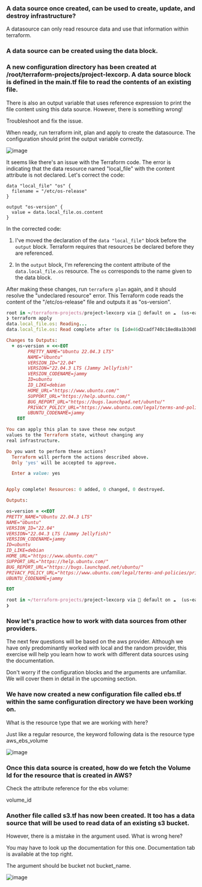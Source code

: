 ### A data source once created, can be used to create, update, and destroy infrastructure?



A datasource can only read resource data and use that information within terraform.

### A data source can be created using the data block.

### A new configuration directory has been created at /root/terraform-projects/project-lexcorp. A data source block is defined in the main.tf file to read the contents of an existing file.

There is also an output variable that uses reference expression to print the file content using this data source. However, there is something wrong!


Troubleshoot and fix the issue.


When ready, run terraform init, plan and apply to create the datasource. The configuration should print the output variable correctly.

![image](https://github.com/Althaf-official/KodeKloud_Terraform/assets/105126131/237c4e0c-7fd3-4937-975b-6eb36ffbbeed)


It seems like there's an issue with the Terraform code. The error is indicating that the data resource named "local_file" with the content attribute is not declared. Let's correct the code:



```hcl
data "local_file" "os" {
  filename = "/etc/os-release"
}

output "os-version" {
  value = data.local_file.os.content
}
```



In the corrected code:

1. I've moved the declaration of the `data "local_file"` block before the `output` block. Terraform requires that resources be declared before they are referenced.

2. In the `output` block, I'm referencing the content attribute of the `data.local_file.os` resource. The `os` corresponds to the name given to the data block.

After making these changes, run `terraform plan` again, and it should resolve the "undeclared resource" error. This Terraform code reads the content of the "/etc/os-release" file and outputs it as "os-version".

```ruby
root in ~/terraform-projects/project-lexcorp via 💠 default on ☁️  (us-east-1) 
❯ terraform apply
data.local_file.os: Reading...
data.local_file.os: Read complete after 0s [id=46d2cadf740c18ed8a1b30dbd7f5eeee521e1e8f]

Changes to Outputs:
  + os-version = <<-EOT
        PRETTY_NAME="Ubuntu 22.04.3 LTS"
        NAME="Ubuntu"
        VERSION_ID="22.04"
        VERSION="22.04.3 LTS (Jammy Jellyfish)"
        VERSION_CODENAME=jammy
        ID=ubuntu
        ID_LIKE=debian
        HOME_URL="https://www.ubuntu.com/"
        SUPPORT_URL="https://help.ubuntu.com/"
        BUG_REPORT_URL="https://bugs.launchpad.net/ubuntu/"
        PRIVACY_POLICY_URL="https://www.ubuntu.com/legal/terms-and-policies/privacy-policy"
        UBUNTU_CODENAME=jammy
    EOT

You can apply this plan to save these new output
values to the Terraform state, without changing any
real infrastructure.

Do you want to perform these actions?
  Terraform will perform the actions described above.
  Only 'yes' will be accepted to approve.

  Enter a value: yes


Apply complete! Resources: 0 added, 0 changed, 0 destroyed.

Outputs:

os-version = <<EOT
PRETTY_NAME="Ubuntu 22.04.3 LTS"
NAME="Ubuntu"
VERSION_ID="22.04"
VERSION="22.04.3 LTS (Jammy Jellyfish)"
VERSION_CODENAME=jammy
ID=ubuntu
ID_LIKE=debian
HOME_URL="https://www.ubuntu.com/"
SUPPORT_URL="https://help.ubuntu.com/"
BUG_REPORT_URL="https://bugs.launchpad.net/ubuntu/"
PRIVACY_POLICY_URL="https://www.ubuntu.com/legal/terms-and-policies/privacy-policy"
UBUNTU_CODENAME=jammy

EOT

root in ~/terraform-projects/project-lexcorp via 💠 default on ☁️  (us-east-1) took 3s 
❯ 
```

### Now let's practice how to work with data sources from other providers.

The next few questions will be based on the aws provider.
Although we have only predominantly worked with local and the random provider, this exercise will help you learn how to work with different data sources using the documentation.


Don't worry if the configuration blocks and the arguments are unfamiliar. We will cover them in detail in the upcoming section.


### We have now created a new configuration file called ebs.tf within the same configuration directory we have been working on.

What is the resource type that we are working with here?

Just like a regular resource, the keyword following data is the resource type aws_ebs_volume

![image](https://github.com/Althaf-official/KodeKloud_Terraform/assets/105126131/562b083c-9ae2-447a-8216-eabfbc9a7b97)


### Once this data source is created, how do we fetch the Volume Id for the resource that is created in AWS?


Check the attribute reference for the ebs volume:

volume_id


### Another file called s3.tf has now been created. It too has a data source that will be used to read data of an existing s3 bucket.


However, there is a mistake in the argument used. What is wrong here?


You may have to look up the documentation for this one. Documentation tab is available at the top right.


The argument should be bucket not bucket_name.


![image](https://github.com/Althaf-official/KodeKloud_Terraform/assets/105126131/e399044a-c6c8-4eab-a7e0-9519d0325cd5)


